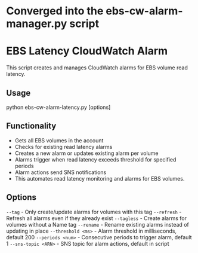 # Converged into the ebs-cw-alarm-manager.py script

# EBS Latency CloudWatch Alarm

This script creates and manages CloudWatch alarms for EBS volume read latency.

## Usage

python ebs-cw-alarm-latency.py [options]

## Functionality

- Gets all EBS volumes in the account
- Checks for existing read latency alarms
- Creates a new alarm or updates existing alarm per volume
- Alarms trigger when read latency exceeds threshold for specified periods
- Alarm actions send SNS notifications
- This automates read latency monitoring and alarms for EBS volumes.

## Options

`--tag` <tag> - Only create/update alarms for volumes with this tag
`--refresh` - Refresh all alarms even if they already exist
`--tagless` - Create alarms for volumes without a Name tag
`--rename` - Rename existing alarms instead of updating in place
`--threshold <ms>` - Alarm threshold in milliseconds, default 200
`--periods <num>` - Consecutive periods to trigger alarm, default 1
`--sns-topic <ARN>` - SNS topic for alarm actions, default in script
